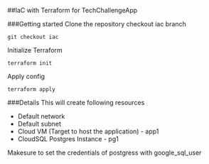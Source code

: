 ##IaC with Terraform for TechChallengeApp

###Getting started
Clone the repository
checkout iac branch
```
git checkout iac
```

Initialize Terraform
```
terraform init
```

Apply config
```
terraform apply
```

###Details
This will create following resources
- Default network
- Default subnet
- Cloud VM (Target to host the application) - app1
- CloudSQL Postgres Instance - pg1

Makesure to set the credentials of postgress with google_sql_user

